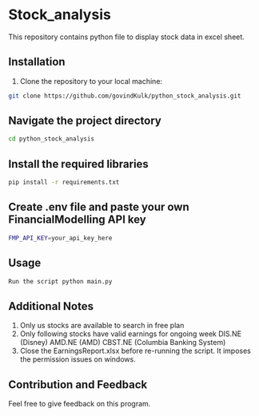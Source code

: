 # Stock_analysis
This repository contains python file to display stock data in excel sheet.

## Installation

1. Clone the repository to your local machine:

```bash
git clone https://github.com/govindKulk/python_stock_analysis.git
```

## Navigate the project directory

```bash
cd python_stock_analysis
```
## Install the required libraries

```bash
pip install -r requirements.txt
```
## Create .env file and paste your own FinancialModelling API key

```bash
FMP_API_KEY=your_api_key_here

```
## Usage

```bash
Run the script python main.py

```
## Additional Notes

1. Only us stocks are available to search in free plan
2. Only following stocks have valid earnings for ongoing week
    DIS.NE (Disney)
    AMD.NE (AMD)
    CBST.NE (Columbia Banking System)
3. Close the EarningsReport.xlsx before re-running the script. It imposes the permission issues on windows.

## Contribution and Feedback
Feel free to give feedback on this program. 
